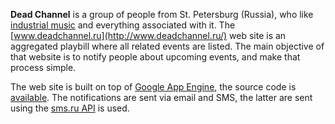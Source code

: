 **Dead Channel** is a group of people from St. Petersburg (Russia), who like [industrial music](http://en.wikipedia.org/wiki/Industrial_music) and everything associated with it.  The [www.deadchannel.ru](http://www.deadchannel.ru/) web site is an aggregated playbill where all related events are listed.  The main objective of that website is to notify people about upcoming events, and make that process simple.

The web site is built on top of [Google App Engine](http://code.google.com/appengine/), the source code is [available](http://code.google.com/p/umonkey-tools/source/browse/gae/deadchannel.ru).  The notifications are sent via email and SMS, the latter are sent using the [sms.ru API](http://sms.ru/?panel=api) is used.